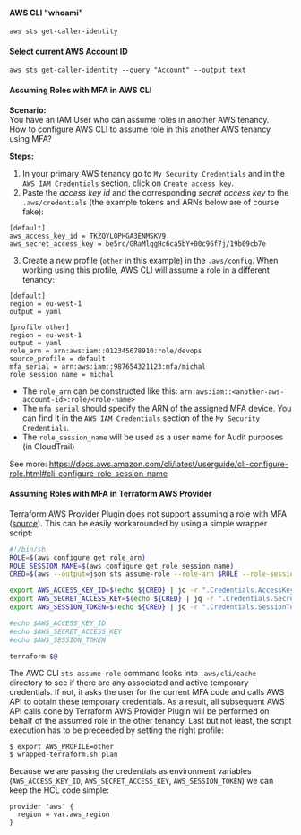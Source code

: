 #### AWS CLI "whoami"
```
aws sts get-caller-identity
```

#### Select current AWS Account ID
```
aws sts get-caller-identity --query "Account" --output text
```

#### Assuming Roles with MFA in AWS CLI
**Scenario:**  
You have an IAM User who can assume roles in another AWS tenancy.  
How to configure AWS CLI to assume role in this another AWS tenancy using MFA?

**Steps:**
1. In your primary AWS tenancy go to `My Security Credentials` and in the `AWS IAM Credentials` section, click on `Create access key`.
2. Paste the *access key id* and the corresponding *secret access key* to the `.aws/credentials` (the example tokens and ARNs below are of course fake):
```
[default]
aws_access_key_id = TKZQYLOPHGA3ENMSKV9
aws_secret_access_key = be5rc/GRaMlqgHc6ca5bY+00c96f7j/19b09cb7e
```
3. Create a new profile (`other` in this example) in the `.aws/config`. When working using this profile, AWS CLI will assume a role in a different tenancy:
```
[default]
region = eu-west-1
output = yaml

[profile other]
region = eu-west-1
output = yaml
role_arn = arn:aws:iam::012345678910:role/devops
source_profile = default
mfa_serial = arn:aws:iam::987654321123:mfa/michal
role_session_name = michal
```

- The `role_arn` can be constructed like this: `arn:aws:iam::<another-aws-account-id>:role/<role-name>`
- The `mfa_serial` should specify the ARN of the assigned MFA device. You can find it in the `AWS IAM Credentials` section of the `My Security Credentials`.
- The `role_session_name` will be used as a user name for Audit purposes (in CloudTrail)

See more: https://docs.aws.amazon.com/cli/latest/userguide/cli-configure-role.html#cli-configure-role-session-name

#### Assuming Roles with MFA in Terraform AWS Provider
Terraform AWS Provider Plugin does not support assuming a role with MFA ([source](https://github.com/hashicorp/terraform-provider-aws/issues/2420#issuecomment-352518083)). This can be easily workarounded by using a simple wrapper script:
```bash
#!/bin/sh
ROLE=$(aws configure get role_arn)
ROLE_SESSION_NAME=$(aws configure get role_session_name)
CRED=$(aws --output=json sts assume-role --role-arn $ROLE --role-session-name $ROLE_SESSION_NAME)

export AWS_ACCESS_KEY_ID=$(echo ${CRED} | jq -r ".Credentials.AccessKeyId")
export AWS_SECRET_ACCESS_KEY=$(echo ${CRED} | jq -r ".Credentials.SecretAccessKey")
export AWS_SESSION_TOKEN=$(echo ${CRED} | jq -r ".Credentials.SessionToken")

#echo $AWS_ACCESS_KEY_ID
#echo $AWS_SECRET_ACCESS_KEY
#echo $AWS_SESSION_TOKEN

terraform $@
```
The AWC CLI `sts assume-role` command looks into `.aws/cli/cache` directory to see if there are any associated and active temporary credentials. If not, it asks the user for the current MFA code and calls AWS API to obtain these temporary credentials. As a result, all subsequent AWS API calls done by Terraform AWS Provider Plugin will be performed on behalf of the assumed role in the other tenancy. Last but not least, the script execution has to be preceeded by setting the right profile:
```
$ export AWS_PROFILE=other
$ wrapped-terraform.sh plan
```
Because we are passing the credentials as environment variables (`AWS_ACCESS_KEY_ID`, `AWS_SECRET_ACCESS_KEY`, `AWS_SESSION_TOKEN`) we can keep the HCL code simple:
```hcl
provider "aws" {
  region = var.aws_region
}
```

